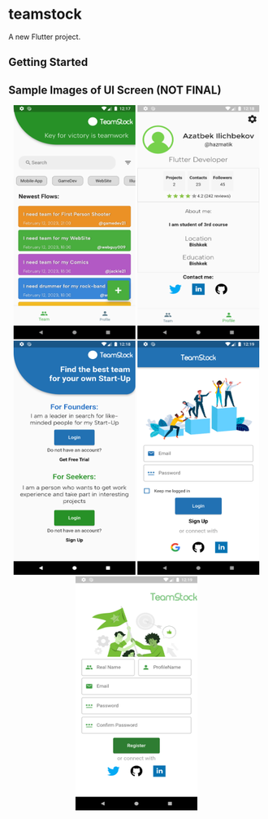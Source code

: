 # teamstock

A new Flutter project.

## Getting Started

## Sample Images of UI Screen (NOT FINAL)
<p float="left" align="middle">
<img src="templateimages/sc_1.png" width="240" height="460">
<img src="templateimages/sc_2.png" width="240" height="460">
<img src="templateimages/sc_3.png" width="240" height="460">
<img src="templateimages/sc_4.png" width="240" height="460">
<img src="templateimages/sc_5.png" width="240" height="460">
</p>
